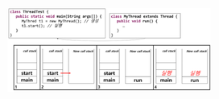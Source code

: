 <img src = "assets/built/postsImages/TheCornerstoneOfJava/2021-06-21-13cornerstoneJava2/img.png" width="80%" align="left"><br/>
